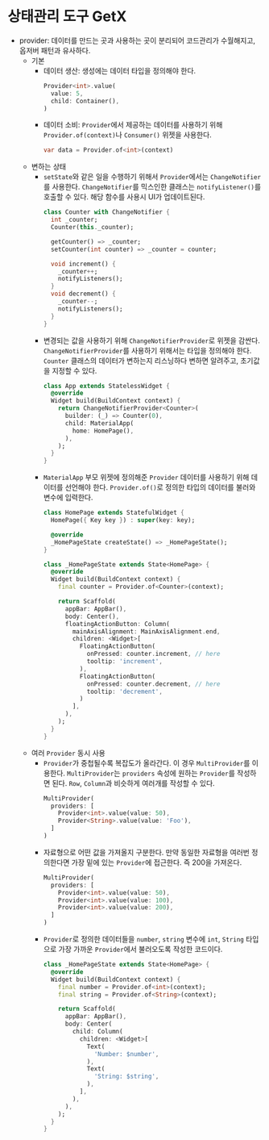 # 상태관리 도구 GetX

- provider: 데이터를 만드는 곳과 사용하는 곳이 분리되어 코드관리가 수월해지고, 옵저버 패턴과 유사하다.
  - 기본
    - 데이터 생산: 생성에는 데이터 타입을 정의해야 한다.
      ```dart
      Provider<int>.value(
        value: 5,
        child: Container(),
      )
      ```
    - 데이터 소비: `Provider`에서 제공하는 데이터를 사용하기 위해 `Provider.of(context)`나 `Consumer()` 위젯을 사용한다.
      ```dart
      var data = Provider.of<int>(context)
      ```
  - 변하는 상태
    - `setState`와 같은 일을 수행하기 위해서 `Provider`에서는 `ChangeNotifier`를 사용한다. `ChangeNotifier`를 믹스인한 클래스는 `notifyListener()`를 호출할 수 있다. 해당 함수를 사용시 UI가 업데이트된다.
      ```dart
      class Counter with ChangeNotifier {
        int _counter;
        Counter(this._counter);

        getCounter() => _counter;
        setCounter(int counter) => _counter = counter;

        void increment() {
          _counter++;
          notifyListeners();
        }
        void decrement() {
          _counter--;
          notifyListeners();
        }
      }
      ```
    - 변경되는 값을 사용하기 위해 `ChangeNotifierProvider`로 위젯을 감싼다. `ChangeNotifierProvider`를 사용하기 위해서는 타입을 정의해야 한다. `Counter` 클래스의 데이터가 변하는지 리스닝하다 변하면 알려주고, 초기값을 지정할 수 있다.
      ```dart
      class App extends StatelessWidget {
        @override
        Widget build(BuildContext context) {
          return ChangeNotifierProvider<Counter>(
            builder: (_) => Counter(0),
            child: MaterialApp(
              home: HomePage(),
            ),
          );
        }
      }
      ```
    - `MaterialApp` 부모 위젯에 정의해준 `Provider` 데이터를 사용하기 위해 데이터를 선언해야 한다. `Provider.of()`로 정의한 타입의 데이터를 불러와 변수에 입력한다. 
      ```dart
      class HomePage extends StatefulWidget {
        HomePage({ Key key }) : super(key: key);

        @override
        _HomePageState createState() => _HomePageState();
      }

      class _HomePageState extends State<HomePage> {
        @override
        Widget build(BuildContext context) {
          final counter = Provider.of<Counter>(context);

          return Scaffold(
            appBar: AppBar(),
            body: Center(),
            floatingActionButton: Column(
              mainAxisAlignment: MainAxisAlignment.end,
              children: <Widget>[
                FloatingActionButton(
                  onPressed: counter.increment, // here
                  tooltip: 'increment',
                ),
                FloatingActionButton(
                  onPressed: counter.decrement, // here
                  tooltip: 'decrement',
                )
              ],
            ),
          );
        }
      }
      ```
  - 여러 `Provider` 동시 사용
    - `Provider`가 중첩될수록 복잡도가 올라간다. 이 경우 `MultiProvider`를 이용한다. `MultiProvider`는 `providers` 속성에 원하는 `Provider`를 작성하면 된다. `Row`, `Column`과 비슷하게 여러개를 작성할 수 있다.
      ```dart
      MultiProvider(
        providers: [
          Provider<int>.value(value: 50),
          Provider<String>.value(value: 'Foo'),
        ]
      )
      ```
    - 자료형으로 어떤 값을 가져올지 구분한다. 만약 동일한 자료형을 여러번 정의한다면 가장 밑에 있는 `Provider`에 접근한다. 즉 200을 가져온다.
      ```dart
      MultiProvider(
        providers: [
          Provider<int>.value(value: 50),
          Provider<int>.value(value: 100),
          Provider<int>.value(value: 200),
        ]
      )
      ```
    - `Provider`로 정의한 데이터들을 `number`, `string` 변수에 `int`, `String` 타입으로 가장 가까운 `Provider`에서 불러오도록 작성한 코드이다.
      ```dart
      class _HomePageState extends State<HomePage> {
        @override
        Widget build(BuildContext context) {
          final number = Provider.of<int>(context);
          final string = Provider.of<String>(context);

          return Scaffold(
            appBar: AppBar(),
            body: Center(
              child: Column(
                children: <Widget>[
                  Text(
                    'Number: $number',
                  ),
                  Text(
                    'String: $string',
                  ),
                ],
              ),
            ),
          );
        }
      }
      ```